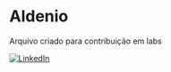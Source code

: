 # Aldenio

Arquivo criado para contribuição em labs

[![LinkedIn](https://img.shields.io/badge/LinkedIn-0077B5?style=for-the-badge&logo=linkedin&logoColor=white)](https://www.linkedin.com/in/aldenio/)

## 